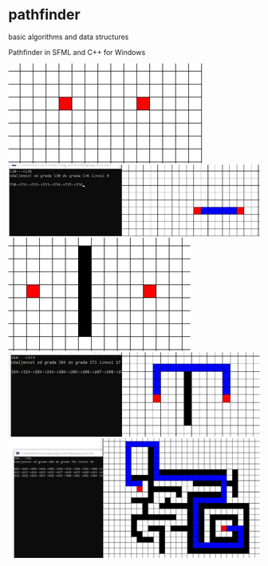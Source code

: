 # pathfinder
basic algorithms and data structures

Pathfinder in SFML and C++ for Windows

![1](1.jpg)
![2](2.jpg)
![3](3.jpg)
![4](4.jpg)
![5](5.jpg)
